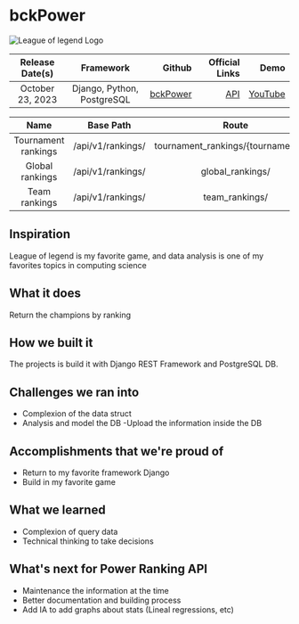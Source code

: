 # bckPower

![League of legend Logo](https://oyster.ignimgs.com/mediawiki/apis.ign.com/league-of-legends/8/86/League_of_legends_logo_transparent.png?width=640)

| Release Date(s) | Framework | Github | Official Links | Demo |
| :-----------------: | :-----------:| -----:| -----------------:| -------:|
| October 23, 2023   | Django, Python, PostgreSQL | [bckPower](https://github.com/yonathanavila/bckPower) | [API](https://google.com) | [YouTube](http://youtube.com) |

|    Name      | Base Path | Route | Search Param | Example |
| :----------: | :--------:| :----:| :-----------:| :-----: |
| Tournament rankings | /api/v1/rankings/ | tournament_rankings/{tournament_id}/ | stage _string_ | http://127.0.0.1:8000/api/v1/ranking/tournament_rankings/108998961191900167?stage=Groups |
| Global rankings | /api/v1/rankings/ | global_rankings/ | number_of_teams _number_ | http://127.0.0.1:8000/api/v1/ranking/tournament_rankings/108998961191900167?stage=Groups |
| Team rankings | /api/v1/rankings/ | team_rankings/ | team_ids _array_ | http://127.0.0.1:8000/api/v1/ranking/team_rankings?team_ids=[98767991853197861,98767991926151025,98767991853197861] |
## Inspiration

League of legend is my favorite game, and data analysis is one of my favorites topics in computing science

## What it does

Return the champions by ranking 

## How we built it

The projects is build it with Django REST Framework and PostgreSQL DB.

## Challenges we ran into

- Complexion of the data struct
- Analysis and model the DB
-Upload the information inside the DB

## Accomplishments that we're proud of

- Return to my favorite framework Django 
- Build in my favorite game

## What we learned

- Complexion of query data
- Technical thinking to take decisions

## What's next for Power Ranking API

- Maintenance the information at the time
- Better documentation and building process
- Add IA to add graphs about stats (Lineal regressions, etc)